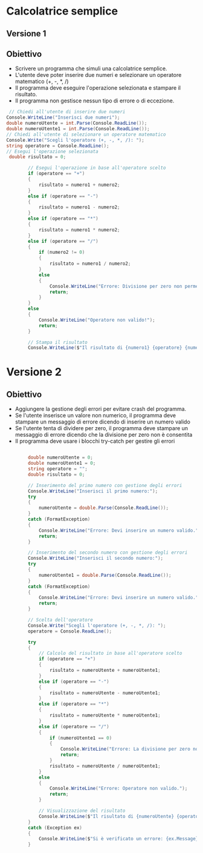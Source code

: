 # Calcolatrice semplice

## Versione 1

## Obiettivo

- Scrivere un programma che simuli una calcolatrice semplice.
- L'utente deve poter inserire due numeri e selezionare un operatore matematico (+, -, *, /)
- Il programma deve eseguire l'operazione selezionata e stampare il risultato.
- Il programma non gestisce nessun tipo di errore o di eccezione.

```csharp
 // Chiedi all'utente di inserire due numeri
Console.WriteLine("Inserisci due numeri");
double numeroUtente = int.Parse(Console.ReadLine());
double numeroUtente1 = int.Parse(Console.ReadLine());
// Chiedi all'utente di selezionare un operatore matematico
Console.Write("Scegli l'operatore (+, -, *, /): ");
string operatore = Console.ReadLine();
// Esegui l'operazione selezionata
 double risultato = 0;

        // Esegui l'operazione in base all'operatore scelto
        if (operatore == "+")
        {
            risultato = numero1 + numero2;
        }
        else if (operatore == "-")
        {
            risultato = numero1 - numero2;
        }
        else if (operatore == "*")
        {
            risultato = numero1 * numero2;
        }
        else if (operatore == "/")
        {
            if (numero2 != 0)
            {
                risultato = numero1 / numero2;
            }
            else
            {
                Console.WriteLine("Errore: Divisione per zero non permessa.");
                return;
            }
        }
        else
        {
            Console.WriteLine("Operatore non valido!");
            return;
        }

        // Stampa il risultato
        Console.WriteLine($"Il risultato di {numero1} {operatore} {numero2} è: {risultato}");
```
# Versione 2

## Obiettivo

- Aggiungere la gestione degli errori per evitare crash del programma.
- Se l'utente inserisce un valore non numerico, il programma deve stampare un messaggio di errore dicendo di inserire un numero valido
- Se l'utente tenta di dividere per zero, il programma deve stampare un messaggio di errore dicendo che la divisione per zero non è consentita
- Il programma deve usare i blocchi try-catch per gestire gli errori

```csharp

        double numeroUtente = 0;
        double numeroUtente1 = 0;
        string operatore = "";
        double risultato = 0;

        // Inserimento del primo numero con gestione degli errori
        Console.WriteLine("Inserisci il primo numero:");
        try
        {
            numeroUtente = double.Parse(Console.ReadLine());
        }
        catch (FormatException)
        {
            Console.WriteLine("Errore: Devi inserire un numero valido.");
            return; 
        }

        // Inserimento del secondo numero con gestione degli errori
        Console.WriteLine("Inserisci il secondo numero:");
        try
        {
            numeroUtente1 = double.Parse(Console.ReadLine());
        }
        catch (FormatException)
        {
            Console.WriteLine("Errore: Devi inserire un numero valido.");
            return; 
        }

        // Scelta dell'operatore
        Console.Write("Scegli l'operatore (+, -, *, /): ");
        operatore = Console.ReadLine();

        try
        {
            // Calcolo del risultato in base all'operatore scelto
            if (operatore == "+")
            {
                risultato = numeroUtente + numeroUtente1;
            }
            else if (operatore == "-")
            {
                risultato = numeroUtente - numeroUtente1;
            }
            else if (operatore == "*")
            {
                risultato = numeroUtente * numeroUtente1;
            }
            else if (operatore == "/")
            {
                if (numeroUtente1 == 0)
                {
                    Console.WriteLine("Errore: La divisione per zero non è consentita.");
                    return; 
                }
                risultato = numeroUtente / numeroUtente1;
            }
            else
            {
                Console.WriteLine("Errore: Operatore non valido.");
                return; 
            }

            // Visualizzazione del risultato
            Console.WriteLine($"Il risultato di {numeroUtente} {operatore} {numeroUtente1} è: {risultato}");
        }
        catch (Exception ex)
        {
            Console.WriteLine($"Si è verificato un errore: {ex.Message}");
        }
```